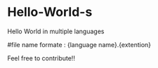 # Hello-World-s
Hello World in multiple languages

#file name formate :
{language name}.{extention}

Feel free to contribute!!
